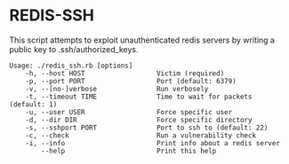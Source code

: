 # REDIS-SSH
This script attempts to exploit unauthenticated redis servers by writing a public key to .ssh/authorized_keys.

```
Usage: ./redis_ssh.rb [options]
    -h, --host HOST                  Victim (required)
    -p, --port PORT                  Port (default: 6379)
    -v, --[no-]verbose               Run verbosely
    -t, --timeout TIME               Time to wait for packets (default: 1)
    -u, --user USER                  Force specific user
    -d, --dir DIR                    Force specific directory
    -s, --sshport PORT               Port to ssh to (default: 22)
    -c, --check                      Run a vulnerability check
    -i, --info                       Print info about a redis server
        --help                       Print this help
```
